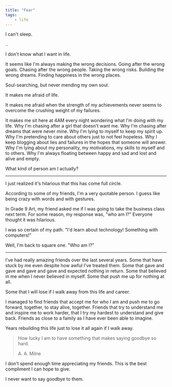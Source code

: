 ```yaml
---
title: "Fear"
tags:
    - life
---
```


I can't sleep.

..

I don't know what I want in life.

It seems like I'm always making the wrong decisions. Going after the wrong goals. Chasing after the wrong people. Taking the wrong risks. Building the wrong dreams. Finding happiness in the wrong places. 

Soul-searching, but never mending my own soul.

It makes me afraid of life. 

It makes me afraid when the strength of my achievements never seems to overcome the crushing weight of my failures.

It makes me sit here at 4AM every night wondering what I'm doing with my life. Why I'm chasing after a girl that doesn't want me. Why I'm chasing after dreams that were never mine. Why I'm lying to myself to keep my spirit up. Why I'm pretending to care about others just to not feel hopeless. Why I keep blogging about lies and failures in the hopes that someone will answer. Why I'm lying about my personality, my motivations, my skills to myself and to others. Why I'm always floating between happy and sad and lost and alive and empty.

What kind of person am I actually?

---

I just realized it's hilarious that this has come full circle.

According to some of my friends, I'm a very quotable person. I guess like being crazy with words and with gestures.

In Grade 9 Art, my friend asked me if I was going to take the business class next term. For some reason, my response was, "who am I?" Everyone thought it was hilarious. 

I was so certain of my path. "I'd learn about technology! Something with computers!" 

Well, I'm back to square one. "Who am I?"

---

I've had really amazing friends over the last several years. Some that have stuck by me even despite how awful I've treated them. Some that gave and gave and gave and gave and expected nothing in return. Some that believed in me when I never believed in myself. Some that push me up for nothing at all. 

Some that I will lose if I walk away from this life and career.

I managed to find friends that accept me for who I am and push me to go forward, together, to stay alive, together. Friends that try to understand me and inspire me to work harder, that I try my hardest to understand and give back. Friends as close to a family as I have ever been able to imagine.

Years rebuilding this life just to lose it all again if I walk away.

> How lucky I am to have something that makes saying goodbye so hard.
> 
> A. A. Milne

I don't spend enough time appreciating my friends. This is the best compliment I can hope to give. 

I never want to say goodbye to them.
